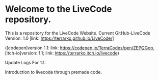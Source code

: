 # Welcome to the LiveCode repository.
This is a repository for the LiveCode Website.
Current GitHub-LiveCode Version: 1.0 [link: https://terrarko.github.io/LiveCode/]

([codepen]version 1.1: link: https://codepen.io/TerraCodes/pen/ZEPQGop, [itch-io]version: 1.1; link: https://terrarko.itch.io/livecode)

Update Logs For 1.1:

Introduction to livecode through premade code.
